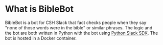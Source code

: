 # What is BibleBot

BibleBot is a bot for CSH Slack that fact checks people when they say "none of those words were in the bible" or similar phrases. The logic and the bot are both written in Python with the bot using [Python Slack SDK](https://tools.slack.dev/python-slack-sdk/). The bot is hosted in a Docker container.